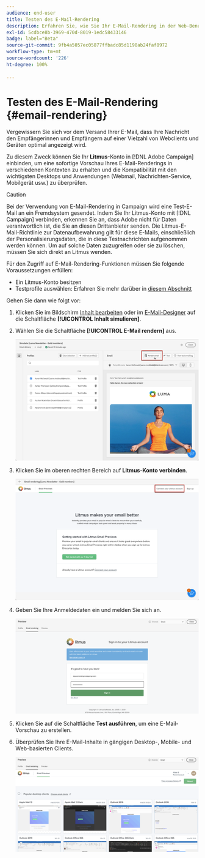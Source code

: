 ```yaml
---
audience: end-user
title: Testen des E-Mail-Rendering
description: Erfahren Sie, wie Sie Ihr E-Mail-Rendering in der Web-Benutzeroberfläche von Campaign testen können.
exl-id: 5cdbce8b-3969-470d-8019-1edc58433146
badge: label="Beta"
source-git-commit: 9fb4a5057ec05877ffbadc85d1198ab24faf8972
workflow-type: tm+mt
source-wordcount: '226'
ht-degree: 100%

---
```



# Testen des E-Mail-Rendering {#email-rendering}

Vergewissern Sie sich vor dem Versand Ihrer E-Mail, dass Ihre Nachricht den Empfängerinnen und Empfängern auf einer Vielzahl von Webclients und Geräten optimal angezeigt wird.

Zu diesem Zweck können Sie Ihr **Litmus**-Konto in [!DNL Adobe Campaign] einbinden, um eine sofortige Vorschau Ihres E-Mail-Renderings in verschiedenen Kontexten zu erhalten und die Kompatibilität mit den wichtigsten Desktops und Anwendungen (Webmail, Nachrichten-Service, Mobilgerät usw.) zu überprüfen.

>[!CAUTION]
>
>Bei der Verwendung von E-Mail-Rendering in Campaign wird eine Test-E-Mail an ein Fremdsystem gesendet. Indem Sie Ihr Litmus-Konto mit [!DNL Campaign] verbinden, erkennen Sie an, dass Adobe nicht für Daten verantwortlich ist, die Sie an diesen Drittanbieter senden. Die Litmus-E-Mail-Richtlinie zur Datenaufbewahrung gilt für diese E-Mails, einschließlich der Personalisierungsdaten, die in diese Testnachrichten aufgenommen werden können. Um auf solche Daten zuzugreifen oder sie zu löschen, müssen Sie sich direkt an Litmus wenden.

Für den Zugriff auf E-Mail-Rendering-Funktionen müssen Sie folgende Voraussetzungen erfüllen:

* Ein Litmus-Konto besitzen
* Testprofile auswählen: Erfahren Sie mehr darüber in [diesem Abschnitt](preview-content.md)

Gehen Sie dann wie folgt vor:

1. Klicken Sie im Bildschirm [Inhalt bearbeiten](../content/edit-content.md) oder im [E-Mail-Designer](../content/get-started-email-designer.md) auf die Schaltfläche **[!UICONTROL Inhalt simulieren]**.

1. Wählen Sie die Schaltfläche **[!UICONTROL E-Mail rendern]** aus.

   ![](assets/simulate-rendering-button.png)

1. Klicken Sie im oberen rechten Bereich auf **Litmus-Konto verbinden**.

   ![](assets/simulate-rendering-litmus.png)

1. Geben Sie Ihre Anmeldedaten ein und melden Sie sich an.

   ![](assets/simulate-rendering-credentials.png)

1. Klicken Sie auf die Schaltfläche **Test ausführen**, um eine E-Mail-Vorschau zu erstellen.

1. Überprüfen Sie Ihre E-Mail-Inhalte in gängigen Desktop-, Mobile- und Web-basierten Clients.

   ![](assets/simulate-rendering-previews.png)

<!--
TO CHECK IF user is directed to Litmus or if the email rendering is shown directly in the Campaign UI.

CONTENT ABOVE COPIED FROM AJO

If not redirecting to Litmus:

To test the email rendering, follow these steps:

1. Access the email content creation screen, then click **[!UICONTROL Simulate content]**.

1. Click the **[!UICONTROL Render email]** button.

    The left pane provides various desktop, mobile and web-based email clients. Select the desired email client to display a preview of your email in the right pane. 

    ![](assets/render-context.png)

    >[!NOTE]
    >
    >The email clients list provides a sample of the major mail clients. Additional email clients are available from the filter button next to the top search bar.

 -->
